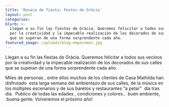 ```yaml
---
title: 'Resaca de fiesta: Festes de Gràcia'
layout: post
categories:
blurb: >-
  Llegan a su fin las fiestas de Gràcia. Queremos felicitar a todos sus vecinos
  por la creatividad y la impecable realización de los decorados de sus calles
  que se superan de una forma sorprendente cada año.
featured_image: /uploads/blog-empezamos.jpg
---
```


Llegan a su fin las fiestas de Gr&agrave;cia. Queremos felicitar a todos sus vecinos por la creatividad y la impecable realizaci&oacute;n de los decorados de sus calles que se superan de una forma sorprendente cada a&ntilde;o.

Miles de personas , entre ellos muchos de los clientes de Casa Mathilda han disfrutado &nbsp;esta larga semana del ambientazo de sus calles, de la m&uacute;sica en los m&uacute;ltiples escenarios y de sus baretos y restaurantes “a petar” &nbsp;d&iacute;a tras dia. &nbsp;Publico de todas las edades , condiciones y colores.. &nbsp;buen ambiente, &nbsp;buena gente. Volveremos el pr&oacute;ximo a&ntilde;o!
